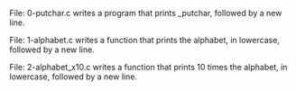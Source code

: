 File: 0-putchar.c writes a program that prints _putchar, followed by a new line.

File: 1-alphabet.c writes a function that prints the alphabet, in lowercase, followed by a new line.

File: 2-alphabet_x10.c writes a function that prints 10 times the alphabet, in lowercase, followed by a new line.

